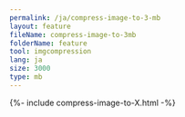 ```yaml
---
permalink: /ja/compress-image-to-3-mb
layout: feature
fileName: compress-image-to-3mb
folderName: feature
tool: imgcompression
lang: ja
size: 3000
type: mb
---
```


{%- include compress-image-to-X.html -%}
